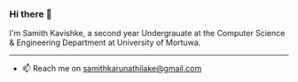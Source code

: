 ### Hi there 👋

<!--
**samithkavishke/samithkavishke** is a ✨ _special_ ✨ repository because its `README.md` (this file) appears on your GitHub profile.

Here are some ideas to get you started:

- 🔭 I’m currently working on ...
- 🌱 I’m currently learning ...
- 👯 I’m looking to collaborate on ...
- 🤔 I’m looking for help with ...
- 💬 Ask me about ...
- 📫 How to reach me: ...
- 😄 Pronouns: ...
- ⚡ Fun fact: ...
-->

I'm Samith Kavishke, a second year Undergrauate at the Computer Science & Engineering Department at University of Mortuwa.              
***
* 📫 Reach me on samithkarunathilake@gmail.com
